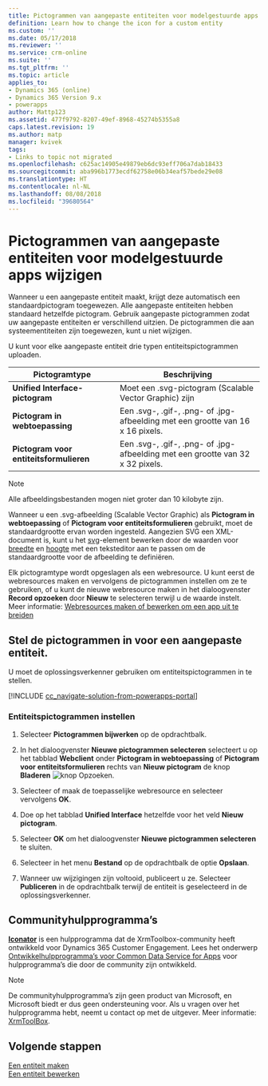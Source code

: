 ```yaml
---
title: Pictogrammen van aangepaste entiteiten voor modelgestuurde apps wijzigen in PowerApps | MicrosoftDocs
definition: Learn how to change the icon for a custom entity
ms.custom: ''
ms.date: 05/17/2018
ms.reviewer: ''
ms.service: crm-online
ms.suite: ''
ms.tgt_pltfrm: ''
ms.topic: article
applies_to:
- Dynamics 365 (online)
- Dynamics 365 Version 9.x
- powerapps
author: Mattp123
ms.assetid: 477f9792-8207-49ef-8968-45274b5355a8
caps.latest.revision: 19
ms.author: matp
manager: kvivek
tags:
- Links to topic not migrated
ms.openlocfilehash: c625ac14905e49879eb6dc93eff706a7dab18433
ms.sourcegitcommit: aba996b1773ecdf62758e06b34eaf57bede29e08
ms.translationtype: HT
ms.contentlocale: nl-NL
ms.lasthandoff: 08/08/2018
ms.locfileid: "39680564"
---
```

# <a name="change-model-driven-app-custom-entity-icons"></a>Pictogrammen van aangepaste entiteiten voor modelgestuurde apps wijzigen 

Wanneer u een aangepaste entiteit maakt, krijgt deze automatisch een standaardpictogram toegewezen. Alle aangepaste entiteiten hebben standaard hetzelfde pictogram. Gebruik aangepaste pictogrammen zodat uw aangepaste entiteiten er verschillend uitzien. De pictogrammen die aan systeementiteiten zijn toegewezen, kunt u niet wijzigen.  
  
 U kunt voor elke aangepaste entiteit drie typen entiteitspictogrammen uploaden. 

|Pictogramtype  |Beschrijving  |
|---------|---------|
|**Unified Interface-pictogram**|Moet een .svg-pictogram (Scalable Vector Graphic) zijn |
|**Pictogram in webtoepassing**|Een .svg-, .gif-, .png- of .jpg-afbeelding met een grootte van 16 x 16 pixels.|
|**Pictogram voor entiteitsformulieren**|Een .svg-, .gif-, .png- of .jpg-afbeelding met een grootte van 32 x 32 pixels.|

> [!NOTE]
> Alle afbeeldingsbestanden mogen niet groter dan 10 kilobyte zijn.
>
> Wanneer u een .svg-afbeelding (Scalable Vector Graphic) als **Pictogram in webtoepassing** of **Pictogram voor entiteitsformulieren** gebruikt, moet de standaardgrootte ervan worden ingesteld. Aangezien SVG een XML-document is, kunt u het [svg](https://developer.mozilla.org/docs/Web/SVG/Element/svg)-element bewerken door de waarden voor [breedte](https://developer.mozilla.org/docs/Web/SVG/Attribute/width) en [hoogte](https://developer.mozilla.org/docs/Web/SVG/Attribute/height) met een teksteditor aan te passen om de standaardgrootte voor de afbeelding te definiëren.

Elk pictogramtype wordt opgeslagen als een webresource. U kunt eerst de webresources maken en vervolgens de pictogrammen instellen om ze te gebruiken, of u kunt de nieuwe webresource maken in het dialoogvenster **Record opzoeken** door **Nieuw** te selecteren terwijl u de waarde instelt. Meer informatie: [Webresources maken of bewerken om een app uit te breiden](create-edit-web-resources.md)

## <a name="set-the-icons-for-a-custom-entity"></a>Stel de pictogrammen in voor een aangepaste entiteit.

U moet de oplossingsverkenner gebruiken om entiteitspictogrammen in te stellen.

[!INCLUDE [cc_navigate-solution-from-powerapps-portal](../../includes/cc_navigate-solution-from-powerapps-portal.md)]

### <a name="set-entity-icons"></a>Entiteitspictogrammen instellen

1. Selecteer **Pictogrammen bijwerken** op de opdrachtbalk.  
  
2. In het dialoogvenster **Nieuwe pictogrammen selecteren** selecteert u op het tabblad **Webclient** onder **Pictogram in webtoepassing** of **Pictogram voor entiteitsformulieren** rechts van **Nieuw pictogram** de knop **Bladeren** ![knop Opzoeken](media/lookup-button-4.gif).
3. Selecteer of maak de toepasselijke webresource en selecteer vervolgens **OK**. 
4. Doe op het tabblad **Unified Interface** hetzelfde voor het veld **Nieuw pictogram**.
5. Selecteer **OK** om het dialoogvenster **Nieuwe pictogrammen selecteren** te sluiten.
6. Selecteer in het menu **Bestand** op de opdrachtbalk de optie **Opslaan**.  
7. Wanneer uw wijzigingen zijn voltooid, publiceert u ze. Selecteer **Publiceren** in de opdrachtbalk terwijl de entiteit is geselecteerd in de oplossingsverkenner.
  
## <a name="community-tools"></a>Communityhulpprogramma’s

**[Iconator](https://www.xrmtoolbox.com/plugins/MscrmTools.Iconator/)** is een hulpprogramma dat de XrmToolbox-community heeft ontwikkeld voor Dynamics 365 Customer Engagement. Lees het onderwerp [Ontwikkelhulpprogramma’s voor Common Data Service for Apps](https://docs.microsoft.com/dynamics365/customer-engagement/developer/developer-tools) voor hulpprogramma’s die door de community zijn ontwikkeld.

> [!NOTE]
> De communityhulpprogramma’s zijn geen product van Microsoft, en Microsoft biedt er dus geen ondersteuning voor. Als u vragen over het hulpprogramma hebt, neemt u contact op met de uitgever. Meer informatie: [XrmToolBox](https://www.xrmtoolbox.com).

## <a name="next-steps"></a>Volgende stappen  
[Een entiteit maken](../common-data-service/create-edit-entities.md)<br />
[Een entiteit bewerken](../common-data-service/edit-entities.md)
